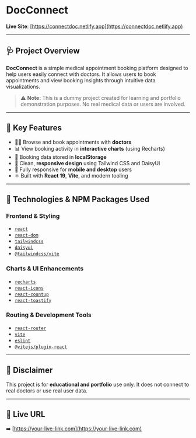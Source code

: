 # DocConnect

**Live Site**: [https://connectdoc.netlify.app](https://connectdoc.netlify.app)

---

## 🩺 Project Overview

**DocConnect** is a simple medical appointment booking platform designed to help users easily connect with doctors. It allows users to book appointments and view booking insights through intuitive data visualizations.

> ⚠️ **Note:** This is a dummy project created for learning and portfolio demonstration purposes. No real medical data or users are involved.

---

## 🌟 Key Features

- 👨‍⚕️ Browse and book appointments with **doctors**
- 📊 View booking activity in **interactive charts** (using Recharts)
- 🔐 Booking data stored in **localStorage**
- 🧭 Clean, **responsive design** using Tailwind CSS and DaisyUI
- 📱 Fully responsive for **mobile and desktop** users
- ⚛️ Built with **React 19**, **Vite**, and modern tooling

---

## 🔧 Technologies & NPM Packages Used

### Frontend & Styling
- [`react`](https://www.npmjs.com/package/react)
- [`react-dom`](https://www.npmjs.com/package/react-dom)
- [`tailwindcss`](https://www.npmjs.com/package/tailwindcss)
- [`daisyui`](https://www.npmjs.com/package/daisyui)
- [`@tailwindcss/vite`](https://www.npmjs.com/package/@tailwindcss/vite)

### Charts & UI Enhancements
- [`recharts`](https://www.npmjs.com/package/recharts)
- [`react-icons`](https://www.npmjs.com/package/react-icons)
- [`react-countup`](https://www.npmjs.com/package/react-countup)
- [`react-toastify`](https://www.npmjs.com/package/react-toastify)

### Routing & Development Tools
- [`react-router`](https://www.npmjs.com/package/react-router)
- [`vite`](https://www.npmjs.com/package/vite)
- [`eslint`](https://www.npmjs.com/package/eslint)
- [`@vitejs/plugin-react`](https://www.npmjs.com/package/@vitejs/plugin-react)

---

## 📌 Disclaimer

This project is for **educational and portfolio** use only. It does not connect to real doctors or use real user data.

---

## 🚀 Live URL

➡️ [https://your-live-link.com](https://your-live-link.com)
